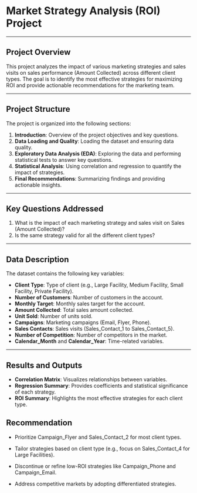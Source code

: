 

# **Market Strategy Analysis (ROI) Project**

---

## **Project Overview**
This project analyzes the impact of various marketing strategies and sales visits on sales performance (Amount Collected) across different client types. The goal is to identify the most effective strategies for maximizing ROI and provide actionable recommendations for the marketing team.

---

## **Project Structure**
The project is organized into the following sections:

1. **Introduction**: Overview of the project objectives and key questions.
2. **Data Loading and Quality**: Loading the dataset and ensuring data quality.
3. **Exploratory Data Analysis (EDA)**: Exploring the data and performing statistical tests to answer key questions.
4. **Statistical Analysis**: Using correlation and regression to quantify the impact of strategies.
5. **Final Recommendations**: Summarizing findings and providing actionable insights.

---

## **Key Questions Addressed**
1. What is the impact of each marketing strategy and sales visit on Sales (Amount Collected)?
2. Is the same strategy valid for all the different client types?

---

## **Data Description**
The dataset contains the following key variables:
- **Client Type**: Type of client (e.g., Large Facility, Medium Facility, Small Facility, Private Facility).
- **Number of Customers**: Number of customers in the account.
- **Monthly Target**: Monthly sales target for the account.
- **Amount Collected**: Total sales amount collected.
- **Unit Sold**: Number of units sold.
- **Campaigns**: Marketing campaigns (Email, Flyer, Phone).
- **Sales Contacts**: Sales visits (Sales_Contact_1 to Sales_Contact_5).
- **Number of Competition**: Number of competitors in the market.
- **Calendar_Month** and **Calendar_Year**: Time-related variables.

---

## **Results and Outputs**
- **Correlation Matrix**: Visualizes relationships between variables.
- **Regression Summary**: Provides coefficients and statistical significance of each strategy.
- **ROI Summary**: Highlights the most effective strategies for each client type.

## **Recommendation**
- Prioritize Campaign_Flyer and Sales_Contact_2 for most client types.

- Tailor strategies based on client type (e.g., focus on Sales_Contact_4 for Large Facilities).

- Discontinue or refine low-ROI strategies like Campaign_Phone and Campaign_Email.

- Address competitive markets by adopting differentiated strategies.
